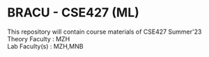 # BRACU - CSE427 (ML)
<html>
  <body>
    This repository will contain course materials of CSE427 Summer'23 </br>
    Theory Faculty : MZH </br>
    Lab Faculty(s) : MZH,MNB </br>
    </body>
    </html>
